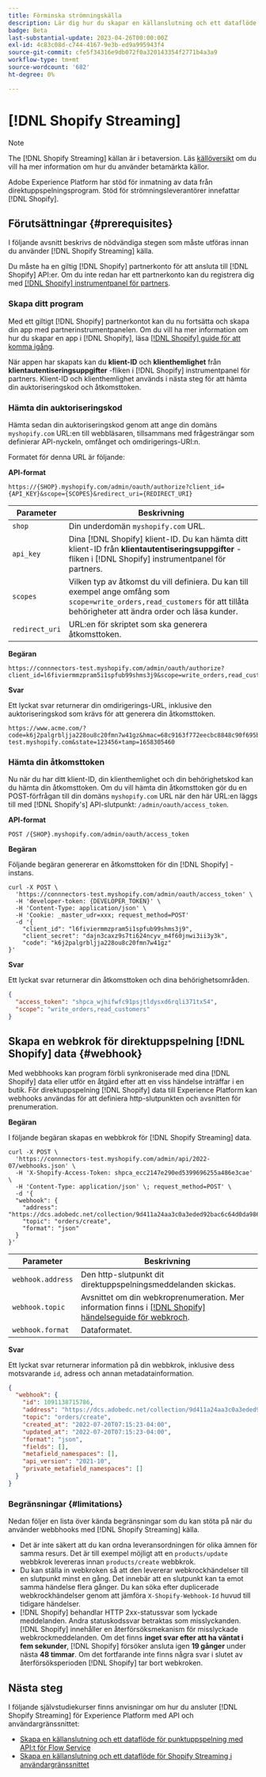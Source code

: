 ```yaml
---
title: Förminska strömningskälla
description: Lär dig hur du skapar en källanslutning och ett dataflöde för att importera strömmande data från Shopify-instansen till Adobe Experience Platform
badge: Beta
last-substantial-update: 2023-04-26T00:00:00Z
exl-id: 4c83c08d-c744-4167-9e3b-ed9a995943f4
source-git-commit: cfe5f34316e9db072f0a320143354f2771b4a3a9
workflow-type: tm+mt
source-wordcount: '682'
ht-degree: 0%

---
```


# [!DNL Shopify Streaming]

>[!NOTE]
>
>The [!DNL Shopify Streaming] källan är i betaversion. Läs [källöversikt](../../home.md#terms-and-conditions) om du vill ha mer information om hur du använder betamärkta källor.

Adobe Experience Platform har stöd för inmatning av data från direktuppspelningsprogram. Stöd för strömningsleverantörer innefattar [!DNL Shopify].

## Förutsättningar {#prerequisites}

I följande avsnitt beskrivs de nödvändiga stegen som måste utföras innan du använder [!DNL Shopify Streaming] källa.

Du måste ha en giltig [!DNL Shopify] partnerkonto för att ansluta till [!DNL Shopify] API:er. Om du inte redan har ett partnerkonto kan du registrera dig med [[!DNL Shopify] instrumentpanel för partners](https://www.shopify.com/partners).

### Skapa ditt program

Med ett giltigt [!DNL Shopify] partnerkontot kan du nu fortsätta och skapa din app med partnerinstrumentpanelen. Om du vill ha mer information om hur du skapar en app i [!DNL Shopify], läsa [[!DNL Shopify] guide för att komma igång](https://www.shopify.com/partners/blog/17056443-how-to-generate-a-shopify-api-token).

När appen har skapats kan du **klient-ID** och **klienthemlighet** från **klientautentiseringsuppgifter** -fliken i [!DNL Shopify] instrumentpanel för partners. Klient-ID och klienthemlighet används i nästa steg för att hämta din auktoriseringskod och åtkomsttoken.

### Hämta din auktoriseringskod

Hämta sedan din auktoriseringskod genom att ange din domäns `myshopify.com` URL:en till webbläsaren, tillsammans med frågesträngar som definierar API-nyckeln, omfånget och omdirigerings-URI:n.

Formatet för denna URL är följande:

**API-format**

```http
https://{SHOP}.myshopify.com/admin/oauth/authorize?client_id={API_KEY}&scope={SCOPES}&redirect_uri={REDIRECT_URI}
```

| Parameter | Beskrivning |
| --- | --- |
| `shop` | Din underdomän `myshopify.com` URL. |
| `api_key` | Dina [!DNL Shopify] klient-ID. Du kan hämta ditt klient-ID från **klientautentiseringsuppgifter** -fliken i [!DNL Shopify] instrumentpanel för partners. |
| `scopes` | Vilken typ av åtkomst du vill definiera. Du kan till exempel ange omfång som `scope=write_orders,read_customers` för att tillåta behörigheter att ändra order och läsa kunder. |
| `redirect_uri` | URL:en för skriptet som ska generera åtkomsttoken. |

**Begäran**

```http
https://connnectors-test.myshopify.com/admin/oauth/authorize?client_id=l6fiviermmzpram5i1spfub99shms3j9&scope=write_orders,read_customers&redirect_uri=https://acme.com
```

**Svar**

Ett lyckat svar returnerar din omdirigerings-URL, inklusive den auktoriseringskod som krävs för att generera din åtkomsttoken.

```http
https://www.acme.com/?code=k6j2palgrbljja228ou8c20fmn7w41gz&hmac=68c9163f772eecbc8848c90f695bca0460899c125af897a6d2b0ebbd59d3a43b&shop=connnectors-test.myshopify.com&state=123456×tamp=1658305460
```

### Hämta din åtkomsttoken

Nu när du har ditt klient-ID, din klienthemlighet och din behörighetskod kan du hämta din åtkomsttoken. Om du vill hämta din åtkomsttoken gör du en POST-förfrågan till din domäns `myshopify.com` URL när den här URL:en läggs till med [!DNL Shopify's] API-slutpunkt: `/admin/oauth/access_token`.

**API-format**

```https
POST /{SHOP}.myshopify.com/admin/oauth/access_token
```

**Begäran**

Följande begäran genererar en åtkomsttoken för din [!DNL Shopify] -instans.

```shell
curl -X POST \
  'https://connnectors-test.myshopify.com/admin/oauth/access_token' \
  -H 'developer-token: {DEVELOPER_TOKEN}' \
  -H 'Content-Type: application/json' \
  -H 'Cookie: _master_udr=xxx; request_method=POST'
  -d '{
    "client_id": "l6fiviermmzpram5i1spfub99shms3j9",
    "client_secret": "dajn3caxz9s7ti624ncyv_m4f60jnwi3ii3y3k",
    "code": "k6j2palgrbljja228ou8c20fmn7w41gz"
}'
```

**Svar**

Ett lyckat svar returnerar din åtkomsttoken och dina behörighetsområden.

```json
{
  "access_token": "shpca_wjhifwfc91psjtldysxd6rqli371tx54",
  "scope": "write_orders,read_customers"
}
```

## Skapa en webkrok för direktuppspelning [!DNL Shopify] data {#webhook}

Med webbhooks kan program förbli synkroniserade med dina [!DNL Shopify] data eller utför en åtgärd efter att en viss händelse inträffar i en butik. För direktuppspelning [!DNL Shopify] data till Experience Platform kan webhooks användas för att definiera http-slutpunkten och avsnitten för prenumeration.

**Begäran**

I följande begäran skapas en webbkrok för [!DNL Shopify Streaming] data.

```shell
curl -X POST \
  'https://connnectors-test.myshopify.com/admin/api/2022-07/webhooks.json' \
  -H 'X-Shopify-Access-Token: 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' \
  -H 'Content-Type: application/json' \; request_method=POST' \
  -d '{
  "webhook": {
    "address": "https://dcs.adobedc.net/collection/9d411a24aa3c0a3eded92bac6c64d0da986ee7a8212f87168c5fb42d9ddc3227",
    "topic": "orders/create",
    "format": "json"
  }
}'
```

| Parameter | Beskrivning |
| --- | --- | 
| `webhook.address` | Den http-slutpunkt dit direktuppspelningsmeddelanden skickas. |
| `webhook.topic` | Avsnittet om din webkroprenumeration. Mer information finns i [[!DNL Shopify] händelseguide för webkroch](https://shopify.dev/docs/api/admin-rest/2023-04/resources/webhook#event-topics). |
| `webhook.format` | Dataformatet. |

**Svar**

Ett lyckat svar returnerar information på din webbkrok, inklusive dess motsvarande `id`, adress och annan metadatainformation.

```json
{
  "webhook": {
    "id": 1091138715786,
    "address": "https://dcs.adobedc.net/collection/9d411a24aa3c0a3eded92bac6c64d0da986ee7a8212f87168c5fb42d9ddc3227",
    "topic": "orders/create",
    "created_at": "2022-07-20T07:15:23-04:00",
    "updated_at": "2022-07-20T07:15:23-04:00",
    "format": "json",
    "fields": [],
    "metafield_namespaces": [],
    "api_version": "2021-10",
    "private_metafield_namespaces": []
  }
}
```

### Begränsningar {#limitations}

Nedan följer en lista över kända begränsningar som du kan stöta på när du använder webbhooks med [!DNL Shopify Streaming] källa.

* Det är inte säkert att du kan ordna leveransordningen för olika ämnen för samma resurs. Det är till exempel möjligt att en `products/update` webbkrok levereras innan `products/create` webbkrok.
* Du kan ställa in webkroken så att den levererar webkrockhändelser till en slutpunkt minst en gång. Det innebär att en slutpunkt kan ta emot samma händelse flera gånger. Du kan söka efter duplicerade webkrockhändelser genom att jämföra `X-Shopify-Webhook-Id` huvud till tidigare händelser.
* [!DNL Shopify] behandlar HTTP 2xx-statussvar som lyckade meddelanden. Andra statuskodssvar betraktas som misslyckanden. [!DNL Shopify] innehåller en återförsöksmekanism för misslyckade webkrockmeddelanden. Om det finns **inget svar efter att ha väntat i fem sekunder**, [!DNL Shopify] försöker ansluta igen **19 gånger** under nästa **48 timmar**. Om det fortfarande inte finns några svar i slutet av återförsöksperioden [!DNL Shopify] tar bort webkroken.

## Nästa steg

I följande självstudiekurser finns anvisningar om hur du ansluter [!DNL Shopify Streaming] för Experience Platform med API och användargränssnittet:

* [Skapa en källanslutning och ett dataflöde för punktuppspelning med API:t för Flow Service](../../tutorials/api/create/ecommerce/shopify-streaming.md)
* [Skapa en källanslutning och ett dataflöde för Shopify Streaming i användargränssnittet](../../tutorials/ui/create/ecommerce/shopify-streaming.md)
